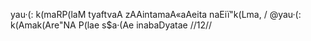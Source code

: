 yau·(: k(maRP(laM tyaftvaA zAAintamaA«aAeita naEiï"k(Lma, /
@yau·(: k(Amak(Are"NA P(lae s$a·(Ae inabaDyatae //12//